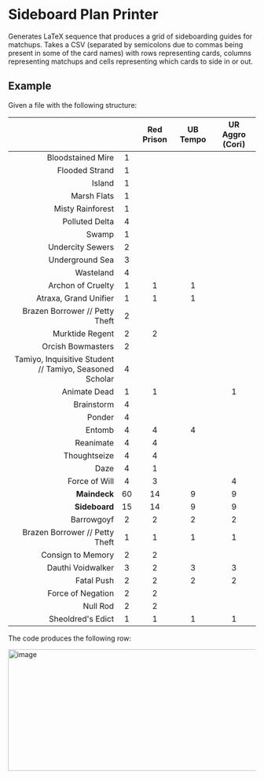 # Sideboard Plan Printer

Generates LaTeX sequence that produces a grid of sideboarding guides for matchups. Takes a CSV (separated by semicolons due to commas being present in some of the card names) with rows representing cards, columns representing matchups and cells representing which cards to side in or out.

## Example

Given a file with the following structure:

|                                                         |    | Red Prison | UB Tempo | UR Aggro (Cori) |
|--------------------------------------------------------:|:--:|:----------:|:--------:|:---------------:|
|                                       Bloodstained Mire | 1  |            |          |                 |
|                                          Flooded Strand | 1  |            |          |                 |
|                                                  Island | 1  |            |          |                 |
|                                             Marsh Flats | 1  |            |          |                 |
|                                        Misty Rainforest | 1  |            |          |                 |
|                                          Polluted Delta | 4  |            |          |                 |
|                                                   Swamp | 1  |            |          |                 |
|                                        Undercity Sewers | 2  |            |          |                 |
|                                         Underground Sea | 3  |            |          |                 |
|                                               Wasteland | 4  |            |          |                 |
|                                       Archon of Cruelty | 1  |     1      |    1     |                 |
|                                   Atraxa, Grand Unifier | 1  |     1      |    1     |                 |
|                          Brazen Borrower // Petty Theft | 2  |            |          |                 |
|                                         Murktide Regent | 2  |     2      |          |                 |
|                                       Orcish Bowmasters | 2  |            |          |                 |
| Tamiyo, Inquisitive Student // Tamiyo, Seasoned Scholar | 4  |            |          |                 |
|                                            Animate Dead | 1  |     1      |          |        1        |
|                                              Brainstorm | 4  |            |          |                 |
|                                                  Ponder | 4  |            |          |                 |
|                                                  Entomb | 4  |     4      |    4     |                 |
|                                               Reanimate | 4  |     4      |          |                 |
|                                            Thoughtseize | 4  |     4      |          |                 |
|                                                    Daze | 4  |     1      |          |                 |
|                                           Force of Will | 4  |     3      |          |        4        |
|                                            **Maindeck** | 60 |     14     |    9     |        9        |
|                                           **Sideboard** | 15 |     14     |    9     |        9        |
|                                              Barrowgoyf | 2  |     2      |    2     |        2        |
|                          Brazen Borrower // Petty Theft | 1  |     1      |    1     |        1        |
|                                       Consign to Memory | 2  |     2      |          |                 |
|                                       Dauthi Voidwalker | 3  |     2      |    3     |        3        |
|                                              Fatal Push | 2  |     2      |    2     |        2        |
|                                       Force of Negation | 2  |     2      |          |                 |
|                                                Null Rod | 2  |     2      |          |                 |
|                                       Sheoldred's Edict | 1  |     1      |    1     |        1        |

The code produces the following row:

<img width="822" height="247" alt="image" src="https://github.com/user-attachments/assets/ee70682b-5e38-49d0-ac1d-dd77c4829f93" />

